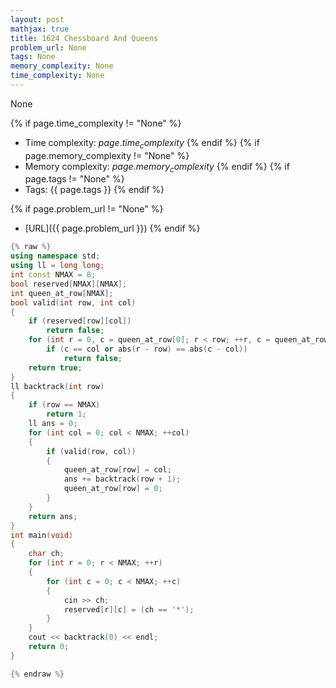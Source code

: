 ```yaml
---
layout: post
mathjax: true
title: 1624 Chessboard And Queens
problem_url: None
tags: None
memory_complexity: None
time_complexity: None
---
```


None


{% if page.time_complexity != "None" %}
- Time complexity: ${{ page.time_complexity }}$
{% endif %}
{% if page.memory_complexity != "None" %}
- Memory complexity: ${{ page.memory_complexity }}$
{% endif %}
{% if page.tags != "None" %}
- Tags: {{ page.tags }}
{% endif %}

{% if page.problem_url != "None" %}
- [URL]({{ page.problem_url }})
{% endif %}

```cpp
{% raw %}
using namespace std;
using ll = long long;
int const NMAX = 8;
bool reserved[NMAX][NMAX];
int queen_at_row[NMAX];
bool valid(int row, int col)
{
    if (reserved[row][col])
        return false;
    for (int r = 0, c = queen_at_row[0]; r < row; ++r, c = queen_at_row[r])
        if (c == col or abs(r - row) == abs(c - col))
            return false;
    return true;
}
ll backtrack(int row)
{
    if (row == NMAX)
        return 1;
    ll ans = 0;
    for (int col = 0; col < NMAX; ++col)
    {
        if (valid(row, col))
        {
            queen_at_row[row] = col;
            ans += backtrack(row + 1);
            queen_at_row[row] = 0;
        }
    }
    return ans;
}
int main(void)
{
    char ch;
    for (int r = 0; r < NMAX; ++r)
    {
        for (int c = 0; c < NMAX; ++c)
        {
            cin >> ch;
            reserved[r][c] = (ch == '*');
        }
    }
    cout << backtrack(0) << endl;
    return 0;
}

{% endraw %}
```